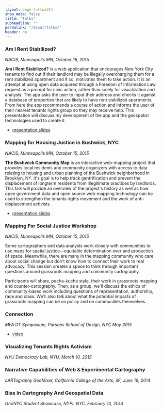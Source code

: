 ```yaml
---
layout: page-fullwidth
show_meta: false
title: "Talks"
subheadline: ""
permalink: "/about/talks/"
header: no
---
```


### Am I Rent Stabilized?
*NACIS, Minneapolis MN, October 16, 2015*

**Am I Rent Stabilized?** is a web application that encourages New York City tenants to find out if their landlord may be illegally overcharging them for a rent stabilized apartment and if so, motivates them to take action. It is an attempt at using open data acquired through a Freedom of Information Law request as a prompt for civic action, rather than solely for visualization and analysis. The app asks the user to input their address and checks it against a database of properties that are likely to have rent stabilized apartments. From here the app recommends a course of action and informs the user of their nearest tenants rights group so they may receive help. This presentation will discuss my development of the app and the geospatial technologies used to create it.

- [presentation slides]({{site.url}}{{site.baseurl}}/presentations/am-i-rent-stabilized/)

### Mapping for Housing Justice in Bushwick, NYC
*NACIS, Minneapolis MN, October 15, 2015*   

**The Bushwick Community Map** is an interactive web-mapping project that provides local residents and community organizers with access to data relating to housing and urban planning of the Bushwick neighborhood in Brooklyn, NY. It's goal is to help track gentrification and prevent the displacement of longterm residents from illegitimate practices by landlords. This talk will provide an overview of the project's history as well as how open government data and open source web-mapping technology can be used to strengthen the tenants rights movement and the work of anti-displacement activists. 

- [presentation slides]({{site.url}}{{site.baseurl}}/presentations/bcm-nacis-2015/)

### Mapping For Social Justice Workshop
*NACIS, Minneapolis MN, October 15, 2015*

Some cartographers and data analysts work closely with communities to use maps for spatial justice—equitable determination over and production of space. Meanwhile, there are many in the mapping community who care about social change but don't know how to connect their work to real advocacy. This session creates a space to think through important questions around grassroots mapping and community cartography.

Participants will share, pecha-kucha style, their work in grassroots mapping and counter-cartography. Then, as a group, we'll discuss the ethics of community-based work including questions of representation, authorship, race and class. We'll also talk about what the potential impacts of grassroots mapping can be on policy and on communities themselves.

### Connection
*MFA DT Symposium, Parsons School of Design, NYC May 2015*  

- [video](https://vimeo.com/album/3468048/video/130331997#t=230s)

### Visualizing Tenants Rights Activism
*NYU Democracy Lab, NYU, March 10, 2015*

### Narrative Capabilities of Web & Experimental Cartography
*cARTography GeoMixer, California College of the Arts, SF, June 19, 2014*

### Bias In Cartography And Geospatial Data
*GeoNYC Student Showcase, NYPL NYC, February 10, 2014*


